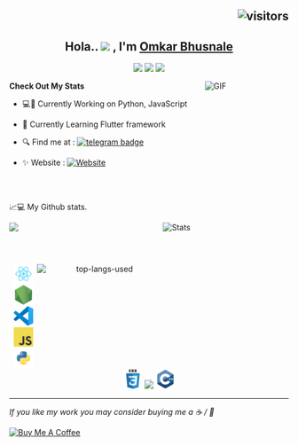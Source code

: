 ## <div align="right">![visitors](https://visitor-badge.glitch.me/badge?page_id=omkarbhusnale.omkarbhusnale&)</div>
<h2 align="center">Hola.. <img src="https://media.giphy.com/media/hvRJCLFzcasrR4ia7z/giphy.gif" width="50px"> , I'm <a href="https://github.com/omkarbhusnale">Omkar Bhusnale</a></h2>


<p align="center">
  <a href="mailto:legendomi231@gmail.com"><img src="https://img.shields.io/badge/Gmail-D14836?style=for-the-badge&logo=gmail&logoColor=white" height=30></a>
  <a href="https://twitter.com/OmkarBhusnale"><img src="https://img.shields.io/badge/Twitter-1DA1F2?style=for-the-badge&logo=twitter&logoColor=white" height=30></a>
  <a href="https://www.linkedin.com/in/omkarbhusnale/"><img src="https://img.shields.io/badge/LinkedIn-0077B5?style=for-the-badge&logo=linkedin&logoColor=white" height=30></a>
</p>

<img align="right" height="225rem" width="30%" alt="GIF" src="https://media.giphy.com/media/USV0ym3bVWQJJmNu3N/giphy.gif" />

**Check Out My Stats**

- 💻🔗 Currently Working on Python, JavaScript

- 📘 Currently Learning Flutter framework

- 🔍 Find me at :   [![telegram badge](https://img.shields.io/badge/Telegram-30302f?style=flat&logo=telegram)](https://t.me/omkarbhusnale)

- ✨ Website : [![Website](https://img.shields.io/badge/Website-fff?style=flat&logo=web)](https://disneyplus-clone-3eaf1.web.app/)

<br>

##


 
<!-- ![omkarbhusnale-readme](https://media.giphy.com/media/USV0ym3bVWQJJmNu3N/giphy.gif) -->

📈💻 My Github stats.
<div>
<img  src="https://github-readme-streak-stats.herokuapp.com/?user=omkarbhusnale&hide_border=true&theme=tokyonight"width="45%" >

<img height="180rem" width="45%" align="right" alt="Stats" src="https://github-readme-stats.vercel.app/api?username=omkarbhusnale&show_icons=true&hide_border=true&theme=tokyonight&count_private=true&include_all_commits=true" />

<!-- <img height="170rem" width="45%" align="right" src="https://github-readme-stats.vercel.app/api/top-langs/?username=omkarbhusnale&layout=compact&theme=dark&hide=Jupyter Notebook" alt="top-langs-used" /> -->


<!-- <img src="https://activity-graph.herokuapp.com/graph?username=omkarbhusnale&bg_color=1F222E&color=F8D866&line=F85D7F&point=FFFFFF&hide_border=false" /> -->

</div>

<br>


#

<div align="center">
<img height="170rem" width="45%" align="right" src="https://github-readme-stats.vercel.app/api/top-langs/?username=omkarbhusnale&layout=compact&theme=dark&hide=Jupyter Notebook" alt="top-langs-used" />
</div>

<div align="center">


<code><img height="35rem" src="https://raw.githubusercontent.com/github/explore/80688e429a7d4ef2fca1e82350fe8e3517d3494d/topics/react/react.png" /></code>
<code><img height="35rem" src="https://raw.githubusercontent.com/github/explore/80688e429a7d4ef2fca1e82350fe8e3517d3494d/topics/nodejs/nodejs.png" /></code>
<code><img alt="Visual Studio Code" height="35rem" src="https://raw.githubusercontent.com/github/explore/80688e429a7d4ef2fca1e82350fe8e3517d3494d/topics/visual-studio-code/visual-studio-code.png" /></code>
<code><img height="35rem" src="https://raw.githubusercontent.com/github/explore/80688e429a7d4ef2fca1e82350fe8e3517d3494d/topics/javascript/javascript.png"></code>
<code><img alt="HTML5" height="35rem" src="https://raw.githubusercontent.com/github/explore/80688e429a7d4ef2fca1e82350fe8e3517d3494d/topics/python/python.png" /></code>
<code><img alt="CSS3" height="35rem" src="https://raw.githubusercontent.com/github/explore/80688e429a7d4ef2fca1e82350fe8e3517d3494d/topics/css/css.png" /></code>
<code><img height="35rem" src="https://img.icons8.com/color/2x/bootstrap.png" /></code>
<code><img height="35rem" src="https://raw.githubusercontent.com/github/explore/80688e429a7d4ef2fca1e82350fe8e3517d3494d/topics/cpp/cpp.png"></code>
</div>

***


<!-- ### 🏆 Github Profile Trophy
[![trophy](https://github-profile-trophy.vercel.app/?username=omkarbhusnale&theme=monokai&margin-w=15&margin-h=15&&no-frame=true&row=1)](https://github.com/ryo-ma/github-profile-trophy) -->



*If you like my work you may consider buying me a ☕ / 🍕* 

<a href="https://www.buymeacoffee.com/darksoul231" target="_blank"><img src="https://cdn.buymeacoffee.com/buttons/v2/default-red.png" alt="Buy Me A Coffee"  height=40 ></a>
